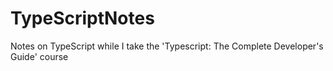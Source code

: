 # TypeScriptNotes
Notes on TypeScript while I take the 'Typescript: The Complete Developer's Guide' course
